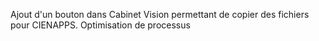 Ajout d'un bouton dans Cabinet Vision permettant de copier des fichiers pour CIENAPPS. Optimisation de processus